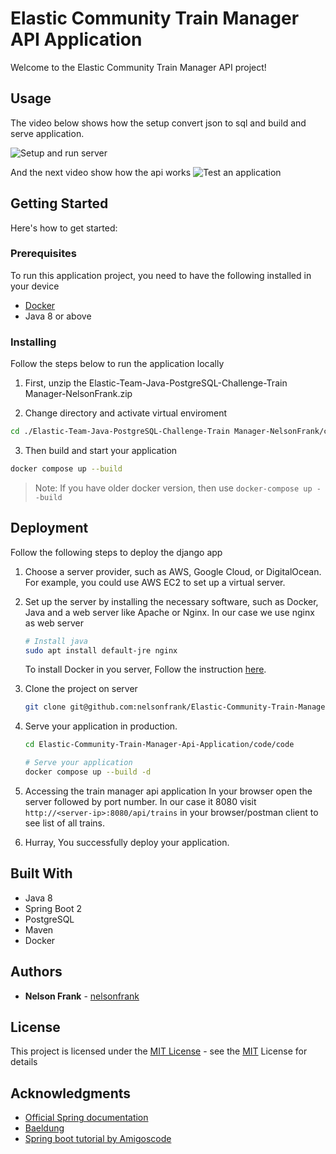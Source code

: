 # Elastic Community Train Manager API Application

Welcome to the Elastic Community Train Manager API project!

## Usage

The video below shows how the setup convert json to sql and build and serve application.

![Setup and run server](./static/video/setup.gif)

And the next video show how the api works
![Test an application](./static/video/solutions.gif)

## Getting Started

Here's how to get started:

### Prerequisites

To run this application project, you need to have the following installed in your device

- [Docker](https://docs.docker.com/get-docker/)
- Java 8 or above

### Installing

Follow the steps below to run the application locally

1. First, unzip the Elastic-Team-Java-PostgreSQL-Challenge-Train Manager-NelsonFrank.zip

2. Change directory and activate virtual enviroment

```bash
cd ./Elastic-Team-Java-PostgreSQL-Challenge-Train Manager-NelsonFrank/code/code/code

```

3. Then build and start your application

```bash
docker compose up --build
```

> Note: If you have older docker version, then use `docker-compose up --build`

## Deployment

Follow the following steps to deploy the django app

1.  Choose a server provider, such as AWS, Google Cloud, or DigitalOcean. For example, you could use AWS EC2 to set up a virtual server.

2.  Set up the server by installing the necessary software, such as Docker, Java and a web server like Apache or Nginx. In our case we use nginx as web server

    ```bash
    # Install java
    sudo apt install default-jre nginx

    ```

    To install Docker in you server,
    Follow the instruction [here](https://docs.docker.com/desktop/install/linux-install/).

3.  Clone the project on server

    ```bash
    git clone git@github.com:nelsonfrank/Elastic-Community-Train-Manager-Api-Application
    ```

4.  Serve your application in production.

    ```bash
    cd Elastic-Community-Train-Manager-Api-Application/code/code

    # Serve your application
    docker compose up --build -d
    ```

5.  Accessing the train manager api application
    In your browser open the server followed by port number. In our case it 8080
    visit `http://<server-ip>:8080/api/trains` in your browser/postman client to see list of all trains.

6.  Hurray, You successfully deploy your application.

## Built With

- Java 8
- Spring Boot 2
- PostgreSQL
- Maven
- Docker

## Authors

- **Nelson Frank** -
  [nelsonfrank](https://github.com/nelsonfrank)

## License

This project is licensed under the [MIT License](https://choosealicense.com/licenses/mit/) - see the [MIT](https://choosealicense.com/licenses/mit/) License for
details

## Acknowledgments

- [Official Spring documentation](https://spring.io/quickstart)
- [Baeldung](https://www.baeldung.com/exception-handling-for-rest-with-spring)
- [Spring boot tutorial by Amigoscode](https://youtu.be/9SGDpanrc8U)
